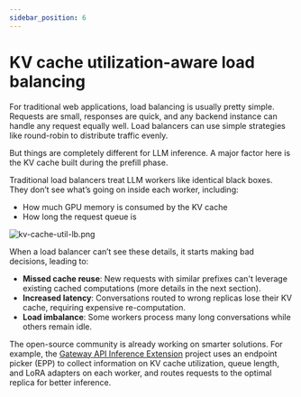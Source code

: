 ```yaml
---
sidebar_position: 6
---
```


# KV cache utilization-aware load balancing

For traditional web applications, load balancing is usually pretty simple. Requests are small, responses are quick, and any backend instance can handle any request equally well. Load balancers can use simple strategies like round-robin to distribute traffic evenly.

But things are completely different for LLM inference. A major factor here is the KV cache built during the prefill phase.

Traditional load balancers treat LLM workers like identical black boxes. They don’t see what’s going on inside each worker, including:

- How much GPU memory is consumed by the KV cache
- How long the request queue is

![kv-cache-util-lb.png](attachment:3c69c264-1ff3-4e04-b3bc-70feb6225270:kv-cache-util-lb.png)

When a load balancer can’t see these details, it starts making bad decisions, leading to:

- **Missed cache reuse**: New requests with similar prefixes can't leverage existing cached computations (more details in the next section).
- **Increased latency**: Conversations routed to wrong replicas lose their KV cache, requiring expensive re-computation.
- **Load imbalance**: Some workers process many long conversations while others remain idle.

The open-source community is already working on smarter solutions. For example, the [Gateway API Inference Extension](https://github.com/kubernetes-sigs/gateway-api-inference-extension) project uses an endpoint picker (EPP) to collect information on KV cache utilization, queue length, and LoRA adapters on each worker, and routes requests to the optimal replica for better inference.